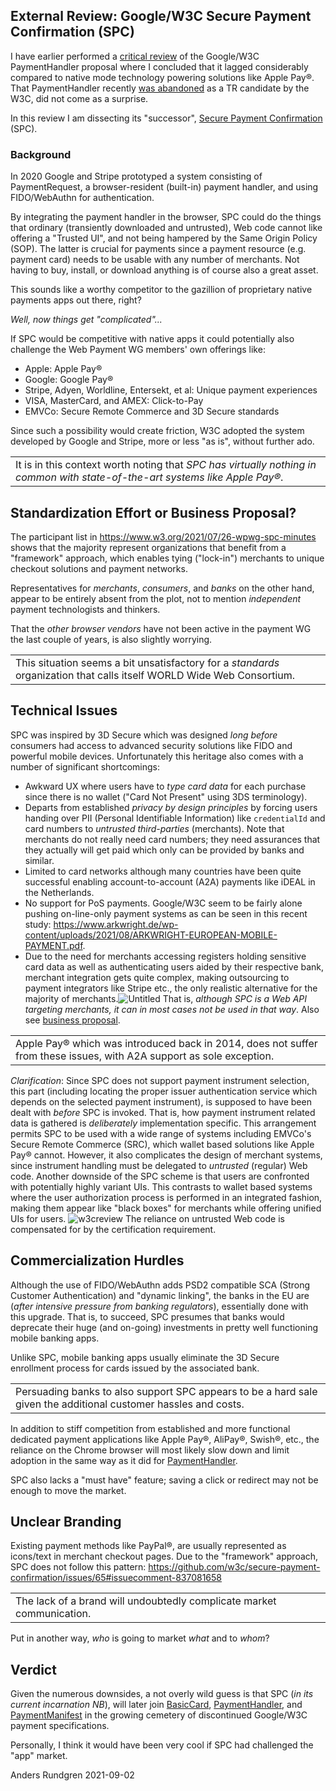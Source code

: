 ## External Review: Google/W3C Secure Payment Confirmation (SPC)
I have earlier performed a [critical review](https://github.com/cyberphone/doc/blob/gh-pages/payments/paymenthandler.md#the-w3c-paymenthandler) of the Google/W3C PaymentHandler proposal
where I concluded that it lagged considerably compared to native mode technology powering solutions like Apple Pay®.
That PaymentHandler recently [was abandoned](https://www.w3.org/Payments/WG/charter-2021.html)
as a TR candidate by the W3C, did not come as a surprise.

In this review I am dissecting its "successor", [Secure Payment Confirmation](https://w3c.github.io/secure-payment-confirmation/) (SPC).

### Background
In 2020 Google and Stripe prototyped a system consisting of PaymentRequest, a browser-resident (built-in)
payment handler, and using FIDO/WebAuthn for authentication.

By integrating the payment handler in the browser, SPC could do the things
that ordinary (transiently downloaded and untrusted), Web code cannot like
offering a "Trusted UI", and not being hampered by the Same Origin Policy (SOP).  The latter is crucial for payments
since a payment resource (e.g. payment card) needs to be usable with any
number of merchants.  Not having to buy, install, or download anything is of course
also a great asset.

This sounds like a worthy competitor to the gazillion of proprietary native payments apps out there, right?

*Well, now things get "complicated"...*

If SPC would be competitive with native apps it could potentially also
challenge the Web Payment WG members' own offerings like:
- Apple: Apple Pay®
- Google: Google Pay®
- Stripe, Adyen, Worldline, Entersekt, et al: Unique payment experiences
- VISA, MasterCard, and AMEX: Click-to-Pay
- EMVCo: Secure Remote Commerce and 3D Secure standards

Since such a possibility would create friction,
W3C adopted the system developed by Google and Stripe, more or less "as is", without further ado.

<table><tr><td>
It is in this context worth noting that <i>SPC has
 virtually nothing in common with state-of-the-art systems like Apple Pay®</i>.
 </td></tr></table>

## Standardization Effort or Business Proposal?
The participant list in https://www.w3.org/2021/07/26-wpwg-spc-minutes
shows that the majority represent organizations that benefit from 
a "framework" approach, which enables tying ("lock-in") merchants to
unique checkout solutions and payment networks.

Representatives for *merchants*, *consumers*, and *banks* on the other hand, appear to be entirely absent from the plot,
not to mention *independent* payment technologists and thinkers.

That the *other browser vendors* have not been active in the payment WG
the last couple of years, is also slightly worrying.

<table><tr><td>
This situation seems a bit unsatisfactory for a <i>standards</i>
organization that calls itself WORLD Wide Web Consortium.
 </td></tr></table>

## Technical Issues
SPC was inspired by 3D Secure which was designed *long before* consumers had access to
advanced security solutions like FIDO and powerful mobile devices.
Unfortunately this heritage also comes with a number of significant shortcomings:  
- <a name="ux"></a>Awkward UX where users have to *type card data* for each purchase since there is no wallet ("Card Not Present" using 3DS terminology).
- <a name="privacy"></a>Departs from established *privacy by design principles* by forcing users handing over
PII (Personal Identifiable Information)
like `credentialId` and card numbers to *untrusted third-parties* (merchants).
Note that merchants do not really need card numbers; they need assurances that they actually will get paid which only can be provided by banks and similar.
- <a name="a2a"></a>Limited to card networks although many countries have been quite successful enabling account-to-account (A2A) payments
like iDEAL in the Netherlands.
- <a name="pos"></a>No support for PoS payments.  Google/W3C seem to be fairly alone pushing on-line-only payment systems
as can be seen in this recent study: https://www.arkwright.de/wp-content/uploads/2021/08/ARKWRIGHT-EUROPEAN-MOBILE-PAYMENT.pdf.
- <a name="integration"></a>Due to the need for merchants accessing registers holding sensitive card data as well as authenticating users
aided by their respective bank, merchant integration gets quite complex, making outsourcing to payment integrators like Stripe etc.,
the only realistic alternative for the majority of merchants.![Untitled](https://user-images.githubusercontent.com/8044211/128723712-f7830b57-4bff-4435-a380-61374b51c6a5.png)
That is, *although SPC is a Web API targeting merchants, it can in most cases not be used in that way*. Also see [business proposal](https://github.com/cyberphone/doc/blob/gh-pages/payments/review-secure-payment-confirmation.md#standardization-effort-or-business-proposal).

<table><tr><td>
Apple Pay® which was introduced back in 2014, does not suffer from these issues, with A2A support as sole exception.
 </td></tr></table>

<a name="instrument"></a>*Clarification*: Since SPC does not support payment instrument selection, this part
(including locating the proper issuer authentication service which depends on the selected payment instrument),
is supposed to have been dealt with *before* SPC is invoked.
That is, how payment instrument related data is gathered is *deliberately* implementation specific.
This arrangement permits SPC to be used with a wide range of systems including EMVCo's Secure Remote Commerce (SRC),
which wallet based solutions like Apple Pay® cannot.
However, it also complicates the design of merchant systems,
since instrument handling must be delegated to *untrusted* (regular) Web code.
Another downside of the SPC scheme is that users are confronted with potentially highly variant UIs.
This contrasts to wallet based systems where the user authorization process is performed in an integrated fashion,
making them appear like "black boxes" for merchants while offering unified UIs for users.
![w3creview](https://user-images.githubusercontent.com/8044211/130892465-af7dac90-99df-4df2-a8a4-085dee57d806.png)
The reliance on untrusted Web code is compensated for by the certification requirement. 

## Commercialization Hurdles
Although the use of FIDO/WebAuthn adds PSD2 compatible SCA (Strong Customer Authentication) and "dynamic linking",
the banks in the EU are (*after intensive pressure from banking regulators*), essentially done with this upgrade.
That is, to succeed, SPC presumes that banks would deprecate their
huge (and on-going) investments in pretty well functioning mobile banking apps.

Unlike SPC, mobile banking apps usually eliminate the 3D Secure enrollment
process for cards issued by the associated bank.

<table><tr><td>
Persuading banks to also support SPC appears to be a hard sale
given the additional customer hassles and costs.
 </td></tr></table>
 
In addition to stiff competition from established and more functional
dedicated payment applications like Apple Pay®, AliPay®, Swish®, etc.,
the reliance on the Chrome browser will most likely slow down and limit adoption
in the same way as it did for [PaymentHandler](https://www.w3.org/TR/payment-handler/).

SPC also lacks a "must have" feature; saving a click or redirect may not be enough to move the market.

## Unclear Branding
Existing payment methods like PayPal®, are usually represented as icons/text in merchant checkout pages.
Due to the "framework" approach, SPC does not follow this pattern:
https://github.com/w3c/secure-payment-confirmation/issues/65#issuecomment-837081658

<table><tr><td>The lack of a brand will undoubtedly complicate market communication.</td></tr></table>

Put in another way, *who* is going to market *what* and to *whom*?

## Verdict
Given the numerous downsides, a not overly wild guess is that SPC (*in its current incarnation NB*),
will later join [BasicCard](https://www.w3.org/TR/payment-method-basic-card/),
[PaymentHandler](https://www.w3.org/TR/payment-handler/), and
[PaymentManifest](https://www.w3.org/TR/payment-method-manifest/) in the growing
cemetery of discontinued Google/W3C payment specifications.

Personally, I think it would have been very cool if SPC had challenged
the "app" market.

Anders Rundgren 2021-09-02
